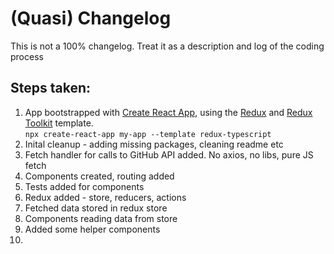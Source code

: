 # (Quasi) Changelog 
This is not a 100% changelog. Treat it as a description and log of the coding process

## Steps taken:
1. App bootstrapped with [Create React App](https://github.com/facebook/create-react-app), using the [Redux](https://redux.js.org/) and [Redux Toolkit](https://redux-toolkit.js.org/) template.  
`npx create-react-app my-app --template redux-typescript`
2. Inital cleanup - adding missing packages, cleaning readme etc
3. Fetch handler for calls to GitHub API added. No axios, no libs, pure JS fetch
4. Components created, routing added
5. Tests added for components
6. Redux added - store, reducers, actions
7. Fetched data stored in redux store
8. Components reading data from store
9. Added some helper components
10. 